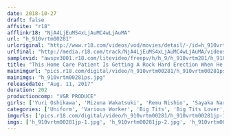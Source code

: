 ```yaml
---
date: 2018-10-27
draft: false
affsite: "r18"
afflinkr18: "NjA4LjEuMS4xLjAuMC4wLjAuMA"
url: "h_910vrtm00281"
urloriginal: "http://www.r18.com/videos/vod/movies/detail/-/id=h_910vrtm00281"
urlfinal: "http://media.r18.com/track/NjA4LjEuMS4xLjAuMC4wLjAuMA/videos/vod/movies/detail/-/id=h_910vrtm00281"
samplevid: "awspv3001.r18.com/litevideo/freepv/h/h_9/h_910vrtm281/h_910vrtm281_dmb_w.mp4"
title: "This Home Care Patient Is Getting A Rock Hard Erection When He Sees This Home Helper's Big Titties! This Horny Home Helper Felt Responsible For His Condition, So She Gently Began To Give Him A Nice Handjob! But His Hard On Wouldn't Stop, So She Could No Longer Resist And Forgot Her Duties And Gave Him A Cowgirl Creampie Good Time!"
mainimgurl: "pics.r18.com/digital/video/h_910vrtm00281/h_910vrtm00281ps.jpg"
mainimgs: "h_910vrtm00281ps.jpg"
releasedate: "Aug. 11, 2017"
duration: 202
productioncomp: "V&R PRODUCE"
girls: ['Yuri Oshikawa', 'Mizuna Wakatsuki', 'Remu Nishio', 'Sayaka Narimi']
categories: ['Uniform', 'Various Worker', 'Big Tits', 'Big Tits Lover', 'Cowgirl', 'Creampie', 'Dirty Talk', 'Hi-Def']
imgurls: ['pics.r18.com/digital/video/h_910vrtm00281/h_910vrtm00281jp-1.jpg', 'pics.r18.com/digital/video/h_910vrtm00281/h_910vrtm00281jp-2.jpg', 'pics.r18.com/digital/video/h_910vrtm00281/h_910vrtm00281jp-3.jpg', 'pics.r18.com/digital/video/h_910vrtm00281/h_910vrtm00281jp-4.jpg', 'pics.r18.com/digital/video/h_910vrtm00281/h_910vrtm00281jp-5.jpg', 'pics.r18.com/digital/video/h_910vrtm00281/h_910vrtm00281jp-6.jpg', 'pics.r18.com/digital/video/h_910vrtm00281/h_910vrtm00281jp-7.jpg', 'pics.r18.com/digital/video/h_910vrtm00281/h_910vrtm00281jp-8.jpg', 'pics.r18.com/digital/video/h_910vrtm00281/h_910vrtm00281jp-9.jpg', 'pics.r18.com/digital/video/h_910vrtm00281/h_910vrtm00281jp-10.jpg', 'pics.r18.com/digital/video/h_910vrtm00281/h_910vrtm00281jp-11.jpg', 'pics.r18.com/digital/video/h_910vrtm00281/h_910vrtm00281jp-12.jpg', 'pics.r18.com/digital/video/h_910vrtm00281/h_910vrtm00281jp-13.jpg', 'pics.r18.com/digital/video/h_910vrtm00281/h_910vrtm00281jp-14.jpg', 'pics.r18.com/digital/video/h_910vrtm00281/h_910vrtm00281jp-15.jpg', 'pics.r18.com/digital/video/h_910vrtm00281/h_910vrtm00281jp-16.jpg', 'pics.r18.com/digital/video/h_910vrtm00281/h_910vrtm00281jp-17.jpg', 'pics.r18.com/digital/video/h_910vrtm00281/h_910vrtm00281jp-18.jpg', 'pics.r18.com/digital/video/h_910vrtm00281/h_910vrtm00281jp-19.jpg', 'pics.r18.com/digital/video/h_910vrtm00281/h_910vrtm00281jp-20.jpg']
imgs: ['h_910vrtm00281jp-1.jpg', 'h_910vrtm00281jp-2.jpg', 'h_910vrtm00281jp-3.jpg', 'h_910vrtm00281jp-4.jpg', 'h_910vrtm00281jp-5.jpg', 'h_910vrtm00281jp-6.jpg', 'h_910vrtm00281jp-7.jpg', 'h_910vrtm00281jp-8.jpg', 'h_910vrtm00281jp-9.jpg', 'h_910vrtm00281jp-10.jpg', 'h_910vrtm00281jp-11.jpg', 'h_910vrtm00281jp-12.jpg', 'h_910vrtm00281jp-13.jpg', 'h_910vrtm00281jp-14.jpg', 'h_910vrtm00281jp-15.jpg', 'h_910vrtm00281jp-16.jpg', 'h_910vrtm00281jp-17.jpg', 'h_910vrtm00281jp-18.jpg', 'h_910vrtm00281jp-19.jpg', 'h_910vrtm00281jp-20.jpg']
---
```

